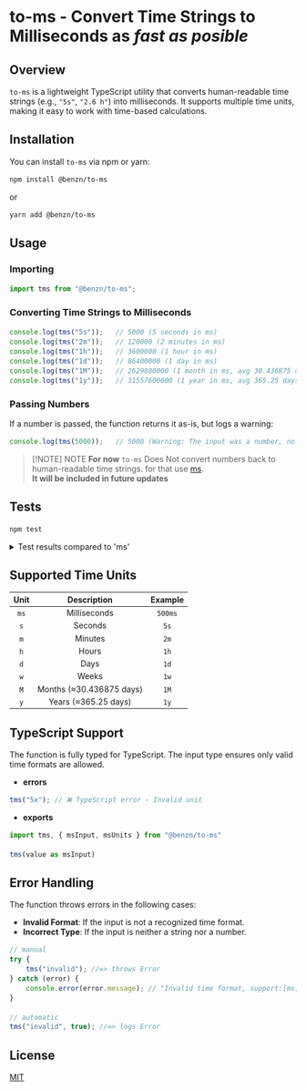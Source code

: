 # to-ms - Convert Time Strings to Milliseconds as *fast as posible*

## Overview

`to-ms` is a lightweight TypeScript utility that converts human-readable time strings (e.g., `"5s"`, `"2.6 h"`) into milliseconds. It supports multiple time units, making it easy to work with time-based calculations.

## Installation

You can install `to-ms` via npm or yarn:

```bash
npm install @benzn/to-ms
```

or

```bash
yarn add @benzn/to-ms
```

## Usage

### Importing

```typescript
import tms from "@benzn/to-ms";
```

### Converting Time Strings to Milliseconds

```typescript
console.log(tms("5s"));   // 5000 (5 seconds in ms)
console.log(tms("2m"));   // 120000 (2 minutes in ms)
console.log(tms("1h"));   // 3600000 (1 hour in ms)
console.log(tms("1d"));   // 86400000 (1 day in ms)
console.log(tms("1M"));   // 2629800000 (1 month in ms, avg 30.436875 days)
console.log(tms("1y"));   // 31557600000 (1 year in ms, avg 365.25 days)
```

### Passing Numbers

If a number is passed, the function returns it as-is, but logs a warning:

```typescript
console.log(tms(5000));   // 5000 (Warning: The input was a number, no need for converting)
```

> [!NOTE] NOTE
> **For now** `to-ms` Does Not convert numbers back to human-readable time strings. for that use [ms](https://github.com/vercel/ms).  
> **It will be included in future updates**

## Tests

```bash
npm test
```

<details>
  <summary>Test results compared to 'ms'</summary>

tms: 122ms, 246ms  
ms : 227ms, 505ms
![test1](./imgs/test1.png)

  <details>
    <summary>More?</summary>

tms: 122ms, 246ms  
ms : 227ms, 505ms
![test2](./imgs/test2.png)

tms: 122ms, 246ms  
ms : 227ms, 505ms
![test3](./imgs/test3.png)

  </details>
</details>

## Supported Time Units

| Unit  |       Description        | Example |
| :---: | :----------------------: | :-----: |
| `ms`  |       Milliseconds       | `500ms` |
|  `s`  |         Seconds          |  `5s`   |
|  `m`  |         Minutes          |  `2m`   |
|  `h`  |          Hours           |  `1h`   |
|  `d`  |           Days           |  `1d`   |
|  `w`  |          Weeks           |  `1w`   |
|  `M`  | Months (≈30.436875 days) |  `1M`   |
|  `y`  |   Years (≈365.25 days)   |  `1y`   |

## TypeScript Support

The function is fully typed for TypeScript. The input type ensures only valid time formats are allowed.

- **errors**

```typescript
tms("5x"); // ❌ TypeScript error - Invalid unit
```

- **exports**
  
```typescript
import tms, { msInput, msUnits } from "@benzn/to-ms"

tms(value as msInput)
```

## Error Handling

The function throws errors in the following cases:

- **Invalid Format**: If the input is not a recognized time format.
- **Incorrect Type**: If the input is neither a string nor a number.

```typescript
// manual
try {
    tms("invalid"); //=> throws Error
} catch (error) {
    console.error(error.message); // "Invalid time format, support:[ms,s,m,h,d,w,M,y]"
}

// automatic
tms("invalid", true); //=> logs Error
```

## License

[MIT](https://github.com/benzaria/to-ms/blob/main/blob/main/LICENSE)
